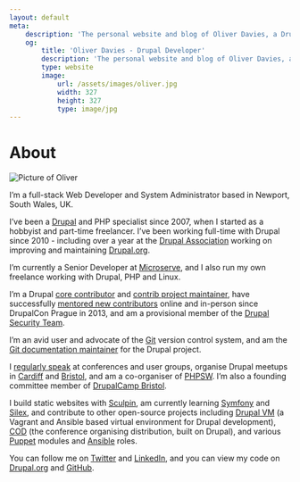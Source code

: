 ```yaml
---
layout: default
meta:
    description: 'The personal website and blog of Oliver Davies, a Drupal Developer and System Administrator from Wales, UK.'
    og:
        title: 'Oliver Davies - Drupal Developer'
        description: 'The personal website and blog of Oliver Davies, a Drupal Developer and System Administrator from Wales, UK.'
        type: website
        image:
            url: /assets/images/oliver.jpg
            width: 327
            height: 327
            type: image/jpg
---
```

# About

<img src="{{ site.gravatar.url }}?s=125" alt="Picture of Oliver" class="img-circle">

I’m a full-stack Web Developer and System Administrator based in Newport, South Wales, UK.

I’ve been a <a href="{{ site.drupalorg.url_nice }}">Drupal</a> and PHP specialist since 2007, when I started as a hobbyist and part-time freelancer. I’ve been working full-time with Drupal since 2010 - including over a year at the [Drupal Association](https://assoc.drupal.org/about/) working on improving and maintaining [Drupal.org](https://www.drupal.org).

I’m currently a Senior Developer at [Microserve](https://microserve.io), and I also run my own freelance working with Drupal, PHP and Linux.

I’m a Drupal <a href="{{ site.drupalorg.url_nice }}/issue-credits/3060">core contributor</a> and <a href="https://www.drupal.org/project/user/{{ site.drupalorg.uid }}">contrib project maintainer</a>, have successfully <a href="{{ site.drupalorg.url }}/people-mentored">mentored new contributors</a> online and in-person since DrupalCon Prague in 2013, and am a provisional member of the [Drupal Security Team](https://www.drupal.org/security-team).

I’m an avid user and advocate of the [Git](http://git-scm.com) version control system, and am the [Git documentation maintainer](https://www.drupal.org/node/2248627#comment-8887789) for the Drupal project.

I [regularly speak](/talks/) at conferences and user groups, organise Drupal meetups in [Cardiff](https://groups.drupal.org/wales-uk) and [Bristol](http://drupalbristol.org.uk), and am a co-organiser of [PHPSW](http://phpsw.uk). I’m also a founding committee member of [DrupalCamp Bristol](http://www.drupalcampbristol.co.uk).

I build static websites with [Sculpin](https://sculpin.io), am currently learning [Symfony](http://symfony.com/) and [Silex](http://silex.sensiolabs.org/), and contribute to other open-source projects including [Drupal VM](http://www.drupalvm.com) (a Vagrant and Ansible based virtual environment for Drupal development), [COD](http://usecod.io) (the conference organising distribution, built on Drupal), and various [Puppet](https://puppetlabs.com/puppet/what-is-puppet/) modules and [Ansible](http://www.ansible.com/how-ansible-works) roles.

You can follow me on <a href="{{ site.twitter.url }}">Twitter</a> and <a href="{{ site.linkedin.url }}">LinkedIn</a>, and you can view my code on <a href="{{ site.drupalorg.url }}/track/code">Drupal.org</a> and <a href="{{ site.github.url }}?tab=activity">GitHub</a>.
